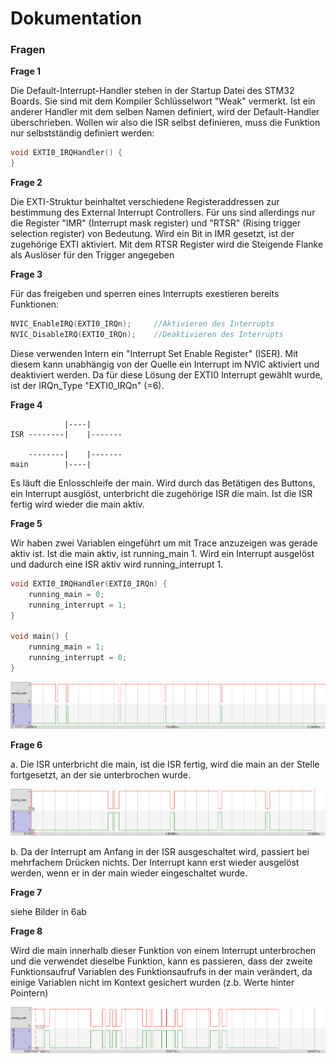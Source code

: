 # Dokumentation
### Fragen
**Frage 1**

Die Default-Interrupt-Handler stehen in der Startup Datei des STM32 Boards.	Sie
sind mit dem Kompiler Schlüsselwort "Weak" vermerkt. Ist ein anderer Handler mit 
dem selben Namen definiert, wird der Default-Handler überschrieben.
Wollen wir also die ISR selbst definieren, muss die Funktion nur selbstständig
definiert werden:
``` C
void EXTI0_IRQHandler() {
}
```

**Frage 2**

Die EXTI-Struktur beinhaltet verschiedene Registeraddressen zur bestimmung
des External Interrupt Controllers. Für uns sind allerdings nur die Register
"IMR" (Interrupt mask register) und "RTSR" (Rising trigger selection register) von
Bedeutung. Wird ein Bit in IMR gesetzt, ist der zugehörige EXTI aktiviert.
Mit dem RTSR Register wird die Steigende Flanke als Auslöser für den Trigger 
angegeben

**Frage 3**

Für das freigeben und sperren eines Interrupts exestieren bereits Funktionen:
```C
NVIC_EnableIRQ(EXTI0_IRQn);		//Aktivieren des Interrupts
NVIC_DisableIRQ(EXTI0_IRQn);	//Deaktivieren des Interrupts
```
Diese verwenden Intern ein "Interrupt Set Enable Register" (ISER). Mit diesem
kann unabhängig von der Quelle ein Interrupt im NVIC aktiviert und deaktiviert werden.
Da für diese Lösung der EXTI0 Interrupt gewählt wurde, ist der IRQn_Type 
"EXTI0_IRQn" (=6).

**Frage 4**
```
            |----|    
ISR --------|    |-------

    --------|    |-------
main        |----|
```

Es läuft die Enlosschleife der main. Wird durch das Betätigen des Buttons, ein Interrupt ausglöst, unterbricht die zugehörige ISR die main. Ist die ISR fertig wird wieder die main aktiv.

**Frage 5**

Wir haben zwei Variablen eingeführt um mit Trace anzuzeigen was gerade aktiv ist. Ist die main aktiv, ist running_main 1. Wird ein Interrupt ausgelöst und dadurch eine ISR aktiv wird running_interrupt 1.

```C
void EXTI0_IRQHandler(EXTI0_IRQn) {
    running_main = 0;
    running_interrupt = 1;
}

void main() {
    running_main = 1;
    running_interrupt = 0;
}
```

![alt text](interrupt1_graph.png)

**Frage 6**

a. Die ISR unterbricht die main, ist die ISR fertig, wird die main an der Stelle fortgesetzt, an der sie unterbrochen wurde.

![Alt text](6a_graph.png)

b. Da der Interrupt am Anfang in der ISR ausgeschaltet wird, passiert bei mehrfachem Drücken nichts. Der Interrupt kann erst wieder ausgelöst werden, wenn er in der main wieder eingeschaltet wurde.

**Frage 7**

siehe Bilder in 6ab

**Frage 8**

Wird die main innerhalb dieser Funktion von einem Interrupt unterbrochen und die verwendet dieselbe Funktion, kann es passieren, dass der zweite Funktionsaufruf Variablen des Funktionsaufrufs in der main verändert, da einige Variablen nicht im Kontext gesichert wurden (z.b. Werte hinter Pointern)

![Alt text](6b_graph.png)
